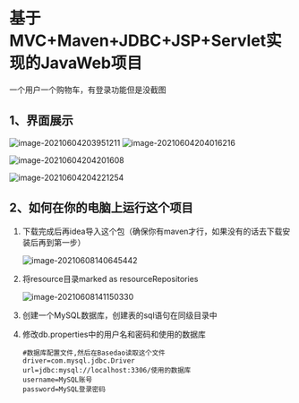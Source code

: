 



# 基于MVC+Maven+JDBC+JSP+Servlet实现的JavaWeb项目

一个用户一个购物车，有登录功能但是没截图
## 1、界面展示

![image-20210604203951211](https://i.loli.net/2021/06/08/SfTF2CtjMueZp9o.png)
![image-20210604204016216](https://i.loli.net/2021/06/08/5BikSqwl9vpaCUJ.png)

![image-20210604204201608](https://i.loli.net/2021/06/08/FJcQenrNgGO75bP.png)

![image-20210604204221254](https://i.loli.net/2021/06/08/vpu4Fx6GBe28X1h.png)



## 2、如何在你的电脑上运行这个项目



1. 下载完成后再idea导入这个包（确保你有maven才行，如果没有的话去下载安装后再到第一步）

   ![image-20210608140645442](https://i.loli.net/2021/06/08/szZ8ug5BQC13nk2.png)

2. 将resource目录marked as resourceRepositories

   ![image-20210608141150330](https://i.loli.net/2021/06/08/XbVThcnNaD3SUgY.png)

3. 创建一个MySQL数据库，创建表的sql语句在同级目录中

4. 修改db.properties中的用户名和密码和使用的数据库

   ```properties
   #数据库配置文件,然后在Basedao读取这个文件
   driver=com.mysql.jdbc.Driver
   url=jdbc:mysql://localhost:3306/使用的数据库
   username=MySQL账号
   password=MySQL登录密码
   ```


